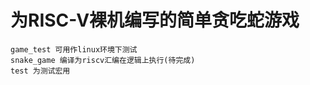 # 为RISC-V裸机编写的简单贪吃蛇游戏
    game_test 可用作linux环境下测试
    snake_game 编译为riscv汇编在逻辑上执行(待完成)
    test 为测试宏用